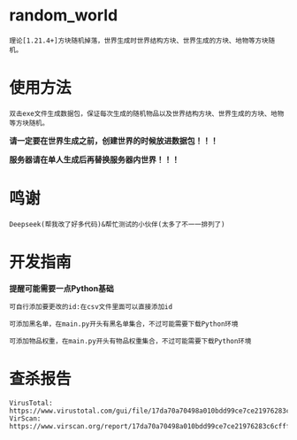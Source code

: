 # random_world
    理论[1.21.4+]方块随机掉落，世界生成时世界结构方块、世界生成的方块、地物等方块随机。

# 使用方法
    双击exe文件生成数据包，保证每次生成的随机物品以及世界结构方块、世界生成的方块、地物等方块随机。

**请一定要在世界生成之前，创建世界的时候放进数据包！！！**

**服务器请在单人生成后再替换服务器内世界！！！**

# 鸣谢
    Deepseek(帮我改了好多代码)&帮忙测试的小伙伴(太多了不一一排列了)

# 开发指南
**提醒可能需要一点Python基础**

    可自行添加要更改的id:在csv文件里面可以直接添加id

    可添加黑名单，在main.py开头有黑名单集合，不过可能需要下载Python环境

    可添加物品权重，在main.py开头有物品权重集合，不过可能需要下载Python环境

# 查杀报告
    VirusTotal: https://www.virustotal.com/gui/file/17da70a70498a010bdd99ce7ce21976283c6cfff1b7d0e486618c1a410dc7420
    VirScan: https://www.virscan.org/report/17da70a70498a010bdd99ce7ce21976283c6cfff1b7d0e486618c1a410dc7420
    
